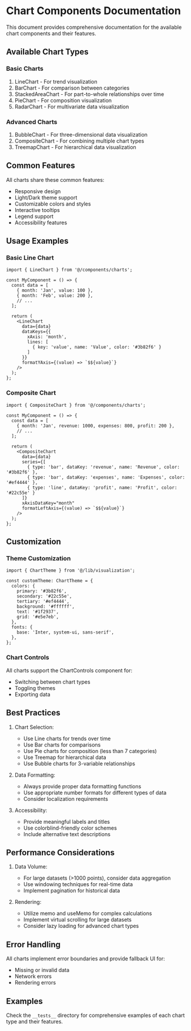 # Chart Components Documentation

This document provides comprehensive documentation for the available chart components and their features.

## Available Chart Types

### Basic Charts
1. LineChart - For trend visualization
2. BarChart - For comparison between categories
3. StackedAreaChart - For part-to-whole relationships over time
4. PieChart - For composition visualization
5. RadarChart - For multivariate data visualization

### Advanced Charts
1. BubbleChart - For three-dimensional data visualization
2. CompositeChart - For combining multiple chart types
3. TreemapChart - For hierarchical data visualization

## Common Features

All charts share these common features:
- Responsive design
- Light/Dark theme support
- Customizable colors and styles
- Interactive tooltips
- Legend support
- Accessibility features

## Usage Examples

### Basic Line Chart
```tsx
import { LineChart } from '@/components/charts';

const MyComponent = () => {
  const data = [
    { month: 'Jan', value: 100 },
    { month: 'Feb', value: 200 },
    // ...
  ];

  return (
    <LineChart
      data={data}
      dataKeys={{
        xAxis: 'month',
        lines: [
          { key: 'value', name: 'Value', color: '#3b82f6' }
        ]
      }}
      formatYAxis={(value) => `$${value}`}
    />
  );
};
```

### Composite Chart
```tsx
import { CompositeChart } from '@/components/charts';

const MyComponent = () => {
  const data = [
    { month: 'Jan', revenue: 1000, expenses: 800, profit: 200 },
    // ...
  ];

  return (
    <CompositeChart
      data={data}
      series={[
        { type: 'bar', dataKey: 'revenue', name: 'Revenue', color: '#3b82f6' },
        { type: 'bar', dataKey: 'expenses', name: 'Expenses', color: '#ef4444' },
        { type: 'line', dataKey: 'profit', name: 'Profit', color: '#22c55e' }
      ]}
      xAxisDataKey="month"
      formatLeftAxis={(value) => `$${value}`}
    />
  );
};
```

## Customization

### Theme Customization
```tsx
import { ChartTheme } from '@/lib/visualization';

const customTheme: ChartTheme = {
  colors: {
    primary: '#3b82f6',
    secondary: '#22c55e',
    tertiary: '#ef4444',
    background: '#ffffff',
    text: '#1f2937',
    grid: '#e5e7eb',
  },
  fonts: {
    base: 'Inter, system-ui, sans-serif',
  },
};
```

### Chart Controls
All charts support the ChartControls component for:
- Switching between chart types
- Toggling themes
- Exporting data

## Best Practices

1. Chart Selection:
   - Use Line charts for trends over time
   - Use Bar charts for comparisons
   - Use Pie charts for composition (less than 7 categories)
   - Use Treemap for hierarchical data
   - Use Bubble charts for 3-variable relationships

2. Data Formatting:
   - Always provide proper data formatting functions
   - Use appropriate number formats for different types of data
   - Consider localization requirements

3. Accessibility:
   - Provide meaningful labels and titles
   - Use colorblind-friendly color schemes
   - Include alternative text descriptions

## Performance Considerations

1. Data Volume:
   - For large datasets (>1000 points), consider data aggregation
   - Use windowing techniques for real-time data
   - Implement pagination for historical data

2. Rendering:
   - Utilize memo and useMemo for complex calculations
   - Implement virtual scrolling for large datasets
   - Consider lazy loading for advanced chart types

## Error Handling

All charts implement error boundaries and provide fallback UI for:
- Missing or invalid data
- Network errors
- Rendering errors

## Examples

Check the `__tests__` directory for comprehensive examples of each chart type and their features.